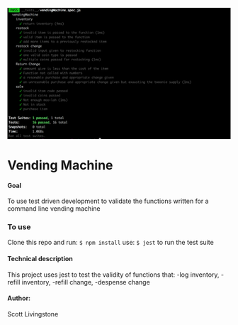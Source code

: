 ![Test Suit Passing](./tests-screenshot.png)

# Vending Machine

#### Goal

To use test driven development to validate the functions written for a command line vending machine

### To use

Clone this repo and run: `$ npm install`
use: `$ jest` to run the test suite

#### Technical description

This project uses jest to test the validity of functions that:
-log inventory,
-refill inventory,
-refill change,
-despense change

#### Author:

Scott Livingstone
